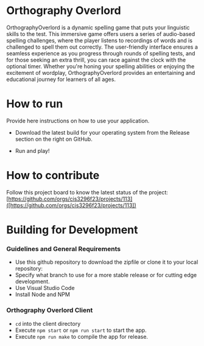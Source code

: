 # Orthography Overlord
OrthographyOverlord is a dynamic spelling game that puts your linguistic skills to the test. This immersive game offers users a series of audio-based spelling challenges, where the player listens to recordings of words and is challenged to spell them out correctly. The user-friendly interface ensures a seamless experience as you progress through rounds of spelling tests, and for those seeking an extra thrill, you can race against the clock with the optional timer. Whether you're honing your spelling abilities or enjoying the excitement of wordplay, OrthographyOverlord provides an entertaining and educational journey for learners of all ages.

# How to run
Provide here instructions on how to use your application.   
- Download the latest build for your operating system from the Release section on the right on GitHub.

- Run and play!

# How to contribute
Follow this project board to know the latest status of the project: [https://github.com/orgs/cis3296f23/projects/113]([https://github.com/orgs/cis3296f23/projects/113])  

# Building for Development
### Guidelines and General Requirements
- Use this github repository to download the zipfile or clone it to your local repository:  
- Specify what branch to use for a more stable release or for cutting edge development.  
- Use Visual Studio Code
- Install Node and NPM

### Orthography Overlord Client
- `cd` into the client directory
- Execute `npm start` or `npm run start` to start the app.
- Execute `npm run make` to compile the app for release.